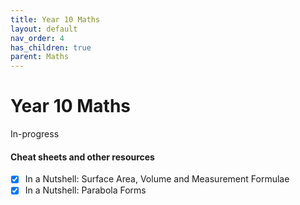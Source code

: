 ```yaml
---
title: Year 10 Maths
layout: default
nav_order: 4
has_children: true
parent: Maths
---
```


# Year 10 Maths

<label class="label label-blue">In-progress</label>

#### Cheat sheets and other resources
- [x] In a Nutshell: Surface Area, Volume and Measurement Formulae
- [x] In a Nutshell: Parabola Forms